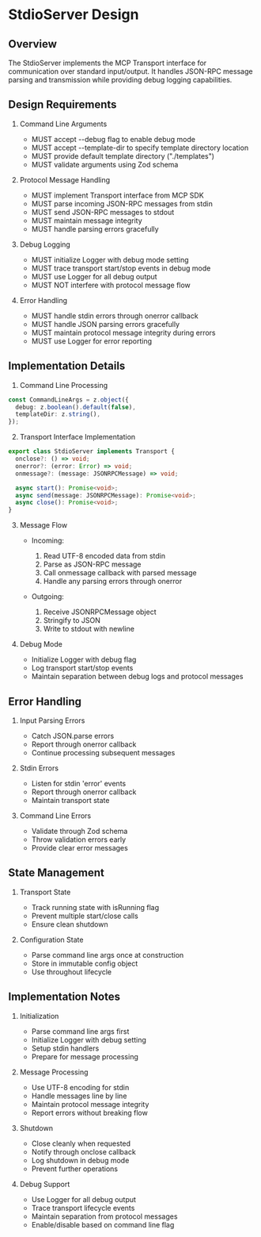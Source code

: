 <!--
Copyright (c) 2024 Martin Bechard <martin.bechard@DevConsult.ca>
This software is licensed under the MIT License.
File: /Users/martinbechard/dev/mcp-dev-prompter/design/StdioServer.md
This was generated by Claude Sonnet 3.5, with the assistance of my human mentor

Design document for the stdio-based server implementation
Stdio: The prompt's path to communication!
-->

# StdioServer Design

## Overview

The StdioServer implements the MCP Transport interface for communication over standard input/output. It handles JSON-RPC message parsing and transmission while providing debug logging capabilities.

## Design Requirements

1. Command Line Arguments

   - MUST accept --debug flag to enable debug mode
   - MUST accept --template-dir to specify template directory location
   - MUST provide default template directory ("./templates")
   - MUST validate arguments using Zod schema

2. Protocol Message Handling

   - MUST implement Transport interface from MCP SDK
   - MUST parse incoming JSON-RPC messages from stdin
   - MUST send JSON-RPC messages to stdout
   - MUST maintain message integrity
   - MUST handle parsing errors gracefully

3. Debug Logging

   - MUST initialize Logger with debug mode setting
   - MUST trace transport start/stop events in debug mode
   - MUST use Logger for all debug output
   - MUST NOT interfere with protocol message flow

4. Error Handling
   - MUST handle stdin errors through onerror callback
   - MUST handle JSON parsing errors gracefully
   - MUST maintain protocol message integrity during errors
   - MUST use Logger for error reporting

## Implementation Details

1. Command Line Processing

```typescript
const CommandLineArgs = z.object({
  debug: z.boolean().default(false),
  templateDir: z.string(),
});
```

2. Transport Interface Implementation

```typescript
export class StdioServer implements Transport {
  onclose?: () => void;
  onerror?: (error: Error) => void;
  onmessage?: (message: JSONRPCMessage) => void;

  async start(): Promise<void>;
  async send(message: JSONRPCMessage): Promise<void>;
  async close(): Promise<void>;
}
```

3. Message Flow

   - Incoming:

     1. Read UTF-8 encoded data from stdin
     2. Parse as JSON-RPC message
     3. Call onmessage callback with parsed message
     4. Handle any parsing errors through onerror

   - Outgoing:
     1. Receive JSONRPCMessage object
     2. Stringify to JSON
     3. Write to stdout with newline

4. Debug Mode
   - Initialize Logger with debug flag
   - Log transport start/stop events
   - Maintain separation between debug logs and protocol messages

## Error Handling

1. Input Parsing Errors

   - Catch JSON.parse errors
   - Report through onerror callback
   - Continue processing subsequent messages

2. Stdin Errors

   - Listen for stdin 'error' events
   - Report through onerror callback
   - Maintain transport state

3. Command Line Errors
   - Validate through Zod schema
   - Throw validation errors early
   - Provide clear error messages

## State Management

1. Transport State

   - Track running state with isRunning flag
   - Prevent multiple start/close calls
   - Ensure clean shutdown

2. Configuration State
   - Parse command line args once at construction
   - Store in immutable config object
   - Use throughout lifecycle

## Implementation Notes

1. Initialization

   - Parse command line args first
   - Initialize Logger with debug setting
   - Setup stdin handlers
   - Prepare for message processing

2. Message Processing

   - Use UTF-8 encoding for stdin
   - Handle messages line by line
   - Maintain protocol message integrity
   - Report errors without breaking flow

3. Shutdown

   - Close cleanly when requested
   - Notify through onclose callback
   - Log shutdown in debug mode
   - Prevent further operations

4. Debug Support
   - Use Logger for all debug output
   - Trace transport lifecycle events
   - Maintain separation from protocol messages
   - Enable/disable based on command line flag
